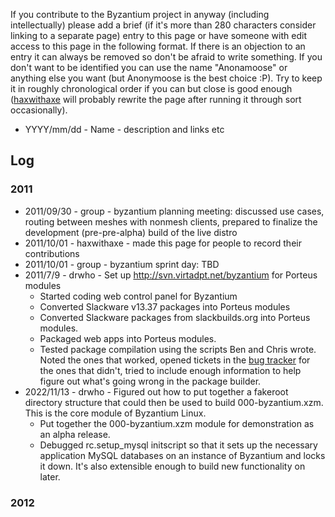 If you contribute to the Byzantium project in anyway (including
intellectually) please add a brief (if it's more than 280 characters
consider linking to a separate page) entry to this page or have someone
with edit access to this page in the following format. If there is an
objection to an entry it can always be removed so don't be afraid to
write something. If you don't want to be identified you can use the name
"Anonamoose" or anything else you want (but Anonymoose is the best
choice :P). Try to keep it in roughly chronological order if you can but
close is good enough ([haxwithaxe](User:haxwithaxe "wikilink") will
probably rewrite the page after running it through sort occasionally).

- YYYY/mm/dd - Name - description and links etc

## Log

### 2011

- 2011/09/30 - group - byzantium planning meeting: discussed use cases,
  routing between meshes with nonmesh clients, prepared to finalize the
  development (pre-pre-alpha) build of the live distro
- 2011/10/01 - haxwithaxe - made this page for people to record their
  contributions
- 2011/10/01 - group - byzantium sprint day: TBD
- 2011/7/9 - drwho - Set up <http://svn.virtadpt.net/byzantium> for
  Porteus modules
  - Started coding web control panel for Byzantium
  - Converted Slackware v13.37 packages into Porteus modules
  - Converted Slackware packages from slackbuilds.org into Porteus
    modules.
  - Packaged web apps into Porteus modules.
  - Tested package compilation using the scripts Ben and Chris wrote.
    Noted the ones that worked, opened tickets in the [bug
    tracker](https://github.com/Byzantium/Byzantium/issues) for the ones
    that didn't, tried to include enough information to help figure out
    what's going wrong in the package builder.
- 2022/11/13 - drwho - Figured out how to put together a fakeroot
  directory structure that could then be used to build
  000-byzantium.xzm. This is the core module of Byzantium Linux.
  - Put together the 000-byzantium.xzm module for demonstration as an
    alpha release.
  - Debugged rc.setup_mysql initscript so that it sets up the necessary
    application MySQL databases on an instance of Byzantium and locks it
    down. It's also extensible enough to build new functionality on
    later.

### 2012